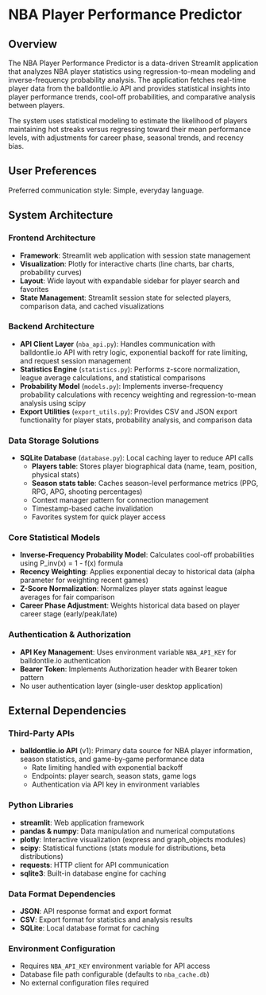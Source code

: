 # NBA Player Performance Predictor

## Overview

The NBA Player Performance Predictor is a data-driven Streamlit application that analyzes NBA player statistics using regression-to-mean modeling and inverse-frequency probability analysis. The application fetches real-time player data from the balldontlie.io API and provides statistical insights into player performance trends, cool-off probabilities, and comparative analysis between players.

The system uses statistical modeling to estimate the likelihood of players maintaining hot streaks versus regressing toward their mean performance levels, with adjustments for career phase, seasonal trends, and recency bias.

## User Preferences

Preferred communication style: Simple, everyday language.

## System Architecture

### Frontend Architecture
- **Framework**: Streamlit web application with session state management
- **Visualization**: Plotly for interactive charts (line charts, bar charts, probability curves)
- **Layout**: Wide layout with expandable sidebar for player search and favorites
- **State Management**: Streamlit session state for selected players, comparison data, and cached visualizations

### Backend Architecture
- **API Client Layer** (`nba_api.py`): Handles communication with balldontlie.io API with retry logic, exponential backoff for rate limiting, and request session management
- **Statistics Engine** (`statistics.py`): Performs z-score normalization, league average calculations, and statistical comparisons
- **Probability Model** (`models.py`): Implements inverse-frequency probability calculations with recency weighting and regression-to-mean analysis using scipy
- **Export Utilities** (`export_utils.py`): Provides CSV and JSON export functionality for player stats, probability analysis, and comparison data

### Data Storage Solutions
- **SQLite Database** (`database.py`): Local caching layer to reduce API calls
  - **Players table**: Stores player biographical data (name, team, position, physical stats)
  - **Season stats table**: Caches season-level performance metrics (PPG, RPG, APG, shooting percentages)
  - Context manager pattern for connection management
  - Timestamp-based cache invalidation
  - Favorites system for quick player access

### Core Statistical Models
- **Inverse-Frequency Probability Model**: Calculates cool-off probabilities using P_inv(x) = 1 - f(x) formula
- **Recency Weighting**: Applies exponential decay to historical data (alpha parameter for weighting recent games)
- **Z-Score Normalization**: Normalizes player stats against league averages for fair comparison
- **Career Phase Adjustment**: Weights historical data based on player career stage (early/peak/late)

### Authentication & Authorization
- **API Key Management**: Uses environment variable `NBA_API_KEY` for balldontlie.io authentication
- **Bearer Token**: Implements Authorization header with Bearer token pattern
- No user authentication layer (single-user desktop application)

## External Dependencies

### Third-Party APIs
- **balldontlie.io API** (v1): Primary data source for NBA player information, season statistics, and game-by-game performance data
  - Rate limiting handled with exponential backoff
  - Endpoints: player search, season stats, game logs
  - Authentication via API key in environment variables

### Python Libraries
- **streamlit**: Web application framework
- **pandas & numpy**: Data manipulation and numerical computations
- **plotly**: Interactive visualization (express and graph_objects modules)
- **scipy**: Statistical functions (stats module for distributions, beta distributions)
- **requests**: HTTP client for API communication
- **sqlite3**: Built-in database engine for caching

### Data Format Dependencies
- **JSON**: API response format and export format
- **CSV**: Export format for statistics and analysis results
- **SQLite**: Local database format for caching

### Environment Configuration
- Requires `NBA_API_KEY` environment variable for API access
- Database file path configurable (defaults to `nba_cache.db`)
- No external configuration files required